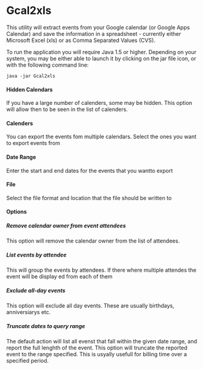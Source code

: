 # Gcal2xls


This utility will extract events from your Google calendar (or Google Apps Calendar) and save the information in a spreadsheet - currently either Microsoft Excel (xls) or as Comma Separated Values (CVS).

To run the application you will require Java 1.5 or higher.  Depending on your system, you may be either able to launch it by clicking on the jar file icon, or with the following command line:

    java -jar Gcal2xls

#### Hidden Calendars
If you have a large number of calenders, some may be hidden.  This option will allow then to be seen in the list of calenders.

#### Calenders
You can export the events fom multiple calendars.  Select the ones you want to export events from

#### Date Range
Enter the start and end dates for the events that you wantto export

#### File
Select the file format and location that the file should be written to

#### Options
##### Remove calendar owner from event attendees
This option will remove the calendar owner from the list of attendees.  

##### List events by attendee
This will group the events by attendees.  If there where multiple attendes the event will be display ed from each of them

##### Exclude all-day events
This option will exclude all day events.  These are usually birthdays, anniversiarys etc.

##### Truncate dates to query range
The default action will list all evenst that fall within the given date range, and report the full lenghth of the event.
This option will truncate the reported event to the range specified.  This is usyally usefull for billing time over a specified period.
